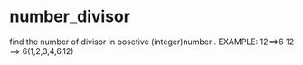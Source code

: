 # number_divisor
find the number of divisor in posetive (integer)number .
EXAMPLE:
12==>6 
12 ==> 6(1,2,3,4,6,12)
